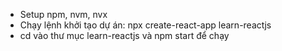 - Setup npm, nvm, nvx
- Chạy lệnh khởi tạo dự án: npx create-react-app learn-reactjs
- cd vào thư mục learn-reactjs và npm start để chạy